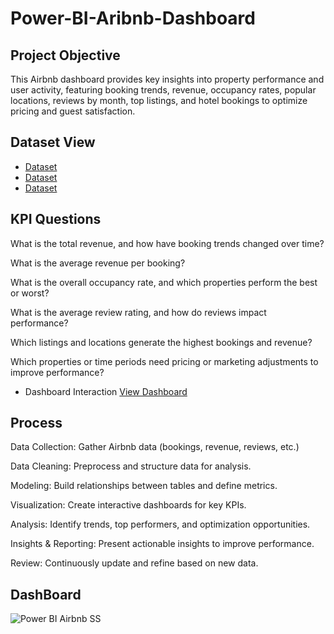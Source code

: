 # Power-BI-Aribnb-Dashboard
## Project Objective 
This Airbnb dashboard provides key insights into property performance and user activity, featuring booking trends, revenue, occupancy rates, popular locations, reviews by month, top listings, and hotel bookings to optimize pricing and guest satisfaction.

## Dataset View 
- <a href="https://github.com/Evanjalinjoseph/Power-BI-Dashboard/blob/main/Airbnb%20copy%20file.csv">Dataset</a>
- <a href="https://github.com/Evanjalinjoseph/Power-BI-Dashboard/blob/main/Airbnb%234.csv">Dataset</a>
- <a href="https://github.com/Evanjalinjoseph/Power-BI-Dashboard/blob/main/Airbnb%238.csv">Dataset</a>

## KPI Questions
What is the total revenue, and how have booking trends changed over time?

What is the average revenue per booking?

What is the overall occupancy rate, and which properties perform the best or worst?

What is the average review rating, and how do reviews impact performance?

Which listings and locations generate the highest bookings and revenue?

Which properties or time periods need pricing or marketing adjustments to improve performance?

- Dashboard Interaction <a href="https://github.com/Evanjalinjoseph/Power-BI-Dashboard/blob/main/Power%20BI%20Airbnb%20SS.jpg">View Dashboard</a>

## Process 

Data Collection: Gather Airbnb data (bookings, revenue, reviews, etc.)

Data Cleaning: Preprocess and structure data for analysis.

Modeling: Build relationships between tables and define metrics.

Visualization: Create interactive dashboards for key KPIs.

Analysis: Identify trends, top performers, and optimization opportunities.

Insights & Reporting: Present actionable insights to improve performance.

Review: Continuously update and refine based on new data.

## DashBoard 

![Power BI Airbnb SS](https://github.com/user-attachments/assets/55395ca5-94ce-44d4-bc64-dbc57da86b31)

